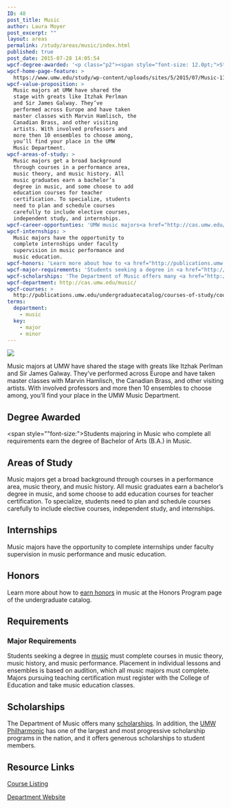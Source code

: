 ```yaml
---
ID: 48
post_title: Music
author: Laura Moyer
post_excerpt: ""
layout: areas
permalink: /study/areas/music/index.html
published: true
post_date: 2015-07-28 14:05:54
wpcf-degree-awarded: '<p class="p2"><span style="font-size: 12.0pt;">Students majoring in Music who complete all requirements earn the degree of Bachelor of Arts (B.A.) in Music.</span></p>'
wpcf-home-page-feature: >
  https://www.umw.edu/study/wp-content/uploads/sites/5/2015/07/Music-11e.jpg
wpcf-value-proposition: >
  Music majors at UMW have shared the
  stage with greats like Itzhak Perlman
  and Sir James Galway. They’ve
  performed across Europe and have taken
  master classes with Marvin Hamlisch, the
  Canadian Brass, and other visiting
  artists. With involved professors and
  more then 10 ensembles to choose among,
  you’ll find your place in the UMW
  Music Department.
wpcf-areas-of-study: >
  Music majors get a broad background
  through courses in a performance area,
  music theory, and music history. All
  music graduates earn a bachelor’s
  degree in music, and some choose to add
  education courses for teacher
  certification. To specialize, students
  need to plan and schedule courses
  carefully to include elective courses,
  independent study, and internships.
wpcf-career-opportunties: 'UMW music majors<a href="http://cas.umw.edu/music/mission/"> leave prepared</a> for graduate study, performance, composition, research, production, sound engineering, and more. Graduates who include music education often teach in public schools.'
wpcf-internships: >
  Music majors have the opportunity to
  complete internships under faculty
  supervision in music performance and
  music education.
wpcf-honors: 'Learn more about how to <a href="http://publications.umw.edu/undergraduatecatalog/colleges/cas/honors-program/">earn honors</a> in music at the Honors Program page of the undergraduate catalog.'
wpcf-major-requirements: 'Students seeking a degree in <a href="http://publications.umw.red/undergraduatecatalog/courses-of-study/majors/musc/">music</a> must complete courses in music theory, music history, and music performance. Placement in individual lessons and ensembles is based on audition, which all music majors must complete. Majors pursuing teaching certification must register with the College of Education and take music education classes.'
wpcf-scholarships: 'The Department of Music offers many <a href="http://cas.umw.edu/music/scholarships/">scholarships</a>. In addition, the <a href="http://philharmonic.umw.edu/about-the-orchestra/scholarships/">UMW Philharmonic</a> has one of the largest and most progressive scholarship programs in the nation, and it offers generous scholarships to student members.'
wpcf-department: http://cas.umw.edu/music/
wpcf-courses: >
  http://publications.umw.edu/undergraduatecatalog/courses-of-study/course-descriptions/musc/
terms:
  department:
    - music
  key:
    - major
    - minor
---
```


<!-- Types Custom Fields: -->
[![](https://www.umw.edu/study/wp-content/uploads/sites/5/2015/07/Music-11e.jpg)](https://www.umw.edu/study/wp-content/uploads/sites/5/2015/07/Music-11e.jpg)
<!-- End home-page-feature -->

<!-- value-proposition -->
Music majors at UMW have shared the stage with greats like Itzhak Perlman and Sir James Galway. They’ve performed across Europe and have taken master classes with Marvin Hamlisch, the Canadian Brass, and other visiting artists. With involved professors and more then 10 ensembles to choose among, you’ll find your place in the UMW Music Department.
<!-- End value-proposition -->

<!-- degree-awarded -->
## Degree Awarded
<span style=""font-size:">Students majoring in Music who complete all requirements earn the degree of Bachelor of Arts (B.A.) in Music.</span>
<!-- End degree-awarded -->
<!-- areas-of-study -->
## Areas of Study
Music majors get a broad background through courses in a performance area, music theory, and music history. All music graduates earn a bachelor’s degree in music, and some choose to add education courses for teacher certification. To specialize, students need to plan and schedule courses carefully to include elective courses, independent study, and internships.
<!-- End areas-of-study -->

<!-- internships -->
## Internships
Music majors have the opportunity to complete internships under faculty supervision in music performance and music education.
<!-- End internships -->

<!-- honors -->
## Honors
Learn more about how to [earn honors]("http://publications.umw.edu/undergraduatecatalog/colleges/cas/honors-program/") in music at the Honors Program page of the undergraduate catalog.
<!-- End honors -->

<!-- requirements -->
## Requirements

<!-- major-requirements -->
### Major Requirements
Students seeking a degree in [music]("http://publications.umw.red/undergraduatecatalog/courses-of-study/majors/musc/") must complete courses in music theory, music history, and music performance. Placement in individual lessons and ensembles is based on audition, which all music majors must complete. Majors pursuing teaching certification must register with the College of Education and take music education classes.
<!-- End major-requirements -->

<!-- End requirements -->

<!-- scholarships -->
## Scholarships
The Department of Music offers many [scholarships]("http://cas.umw.edu/music/scholarships/"). In addition, the [UMW Philharmonic]("http://philharmonic.umw.edu/about-the-orchestra/scholarships/") has one of the largest and most progressive scholarship programs in the nation, and it offers generous scholarships to student members.
<!-- End scholarships -->

<!-- resource-links -->
## Resource Links

<!-- courses -->
[Course Listing](http://publications.umw.edu/undergraduatecatalog/courses-of-study/course-descriptions/musc/)

<!-- End courses -->


<!-- department -->
[Department Website](http://cas.umw.edu/music/)

<!-- End department -->

<!-- End resource-links -->

<!-- End Types Custom Fields -->